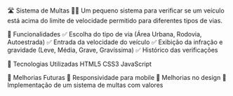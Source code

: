 🛣️ Sistema de Multas 🚗💨
Um pequeno sistema para verificar se um veículo está acima do limite de velocidade permitido para diferentes tipos de vias.

🎯 Funcionalidades
✅ Escolha do tipo de via (Área Urbana, Rodovia, Autoestrada)
✅ Entrada da velocidade do veículo
✅ Exibição da infração e gravidade (Leve, Média, Grave, Gravíssima)
✅ Histórico das verificações

🚀 Tecnologias Utilizadas
HTML5
CSS3
JavaScript

📌 Melhorias Futuras
🔹 Responsividade para mobile
🔹 Melhorias no design
🔹 Implementação de um sistema de multas com valores
